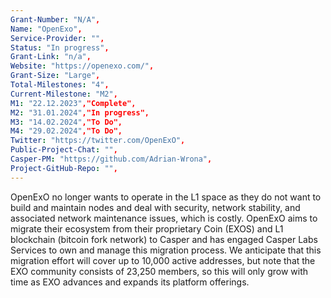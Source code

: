 ```yaml
---
Grant-Number: "N/A",
Name: "OpenExo",
Service-Provider: "",
Status: "In progress",
Grant-Link: "n/a",
Website: "https://openexo.com/",
Grant-Size: "Large",
Total-Milestones: "4",
Current-Milestone: "M2",
M1: "22.12.2023","Complete",
M2: "31.01.2024","In progress",
M3: "14.02.2024","To Do",
M4: "29.02.2024","To Do",
Twitter: "https://twitter.com/OpenExO",
Public-Project-Chat: "",
Casper-PM: "https://github.com/Adrian-Wrona",
Project-GitHub-Repo: "",
---
```

<!--lang:en--> 
OpenExO no longer wants to operate in the L1 space as they do not want to build and
maintain nodes and deal with security, network stability, and associated network
maintenance issues, which is costly.
OpenExO aims to migrate their ecosystem from their proprietary Coin (EXOS) and L1
blockchain (bitcoin fork network) to Casper and has engaged Casper Labs Services to
own and manage this migration process.
We anticipate that this migration effort will cover up to 10,000 active addresses, but note
that the EXO community consists of 23,250 members, so this will only grow with time as
EXO advances and expands its platform offerings.

<!--lang:es--] 
<!--lang:de--] 
<!--lang:fr--] 
<!--lang:pl--] 
<!--lang:uk--] 
[!--lang:*-->  
